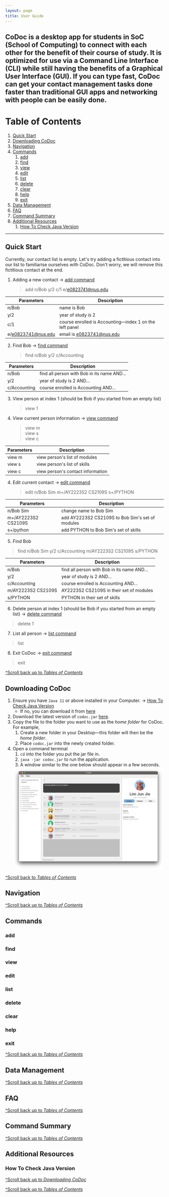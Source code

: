 ```yaml
---
layout: page
title: User Guide
---
```


CoDoc is a desktop app for students in SoC (School of Computing) to connect with each other for the benefit of their course of study. It is optimized for use via a Command Line Interface (CLI) while still having the benefits of a Graphical User Interface (GUI). If you can type fast, CoDoc can get your contact management tasks done faster than traditional GUI apps and networking with people can be easily done.
--------------------------------------------------------------------------------------------------------------------
# Table of Contents
1. [Quick Start](#quick-start)
2. [Downloading CoDoc](#downloading-codoc)
3. [Navigation](#navigation)
4. [Commands](#commands)
   1. [add](#add)
   2. [find](#find)
   3. [view](#view)
   4. [edit](#edit)
   5. [list](#list)
   6. [delete](#delete)
   7. [clear](#clear)
   8. [help](#help)
   9. [exit](#exit)
5. [Data Management](#data-management)
6. [FAQ](#faq)
7. [Command Summary](#command-summary)
8. [Additional Resources](#additional-resources)
   1. [How To Check Java Version](#how-to-check-java-version)

--------------------------------------------------------------------------------------------------------------------
## Quick Start
Currently, our contact list is empty. Let's try adding a fictitious contact into our list to familiarise ourselves with CoDoc. Don't worry, we will remove this fictitious contact at the end.
1. Adding a new contact -> [add command](#add)
   > add n/Bob y/2 c/1 e/e0823741@nus.edu <br>

| Parameters         | Description                                             |
|--------------------|---------------------------------------------------------|
| n/Bob              | name is Bob                                             |
| y/2                | year of study is 2                                      |
| c/1                | course enrolled is Accounting—index 1 on the left panel |
| e/e0823741@nus.edu | email is e0823741@nus.edu                               |

2. Find Bob -> [find command](#find)
   > find n/Bob y/2 c/Accounting <br>

| Parameters         | Description                                 |
|--------------------|---------------------------------------------|
| n/Bob              | find all person with Bob in its name AND... |
| y/2                | year of study is 2 AND...                   |
| c/Accounting       | course enrolled is Accounting AND...        |

3. View person at index 1 (should be Bob if you started from an empty list)
   > view 1 <br>

3. View current person information -> [view command](#view)
   > view m <br>
   > view s <br>
   > view c <br>

| Parameters         | Description                       |
|--------------------|-----------------------------------|
| view m             | view person's list of modules     |
| view s             | view person's list of skills      |
| view c             | view person's contact information |

4. Edit current contact -> [edit command](#edit)
   > edit n/Bob Sim m+/AY2223S2 CS2109S s+/PYTHON <br>

| Parameters           | Description                                      |
|----------------------|--------------------------------------------------|
| n/Bob Sim            | change name to Bob Sim                           |
| m+/AY2223S2 CS2109S  | add AY2223S2 CS2109S to Bob Sim's set of modules |
| s+/python            | add PYTHON to Bob Sim's set of skills            |

5. Find Bob
 > find n/Bob Sim y/2 c/Accounting m/AY2223S2 CS2109S s/PYTHON <br>

| Parameters         | Description                                 |
|--------------------|---------------------------------------------|
| n/Bob              | find all person with Bob in its name AND... |
| y/2                | year of study is 2 AND...                   |
| c/Accounting       | course enrolled is Accounting AND...        |
| m/AY2223S2 CS2109S | AY2223S2 CS2109S in their set of modules    |
| s/PYTHON           | PYTHON in their set of skills               |

6. Delete person at index 1 (should be Bob if you started from an empty list) -> [delete command](#delete)
> delete 1

7. List all person -> [list command](#list)
> list

8. Exit CoDoc -> [exit command](#exit)
> exit




[ ^Scroll back up to *Tables of Contents*](#table-of-contents)

## Downloading CoDoc
1. Ensure you have `Java 11` or above installed in your Computer. -> [How To Check Java Version](#how-to-check-java-version)
   * If no, you can download it from [here](https://www.oracle.com/java/technologies/downloads/#java11) 
2. Download the latest version of `codoc.jar` [here](https://github.com/AY2223S2-CS2103T-F12-2/tp/releases/tag/v1.3.trial).
3. Copy the file to the folder you want to use as the _home folder_ for CoDoc.<br>
   For example,
   1. Create a new folder in your Desktop—this folder will then be the _home folder_.
   2. Place `codoc.jar` into the newly created folder.
4. Open a command terminal
   1. `cd` into the folder you put the jar file in.
   2. `java -jar codoc.jar` to run the application.<br>
   3. A window similar to the one below should appear in a few seconds.
   <img src="images/Ui.png"/>
   <br>

[ ^Scroll back to *Tables of Contents*](#table-of-contents)

## Navigation
[ ^Scroll back up to *Tables of Contents*](#table-of-contents)

## Commands
### add
### find
### view
### edit
### list
### delete
### clear
### help
### exit

[ ^Scroll back up to *Tables of Contents*](#table-of-contents)

## Data Management
[ ^Scroll back up to *Tables of Contents*](#table-of-contents)

## FAQ
[ ^Scroll back up to *Tables of Contents*](#table-of-contents)

## Command Summary 

[ ^Scroll back up to *Tables of Contents*](#table-of-contents)

## Additional Resources
### How To Check Java Version

[ ^Scroll back up to *Downloading CoDoc*](#downloading-codoc)


[ ^Scroll back up to *Tables of Contents*](#table-of-contents)
